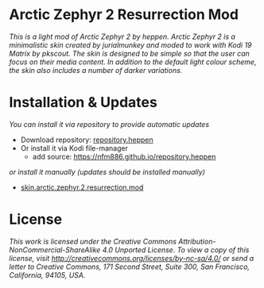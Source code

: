 # Arctic Zephyr 2 Resurrection Mod
*This is a light mod of Arctic Zephyr 2 by heppen. Arctic Zephyr 2 is a minimalistic skin created by jurialmunkey and moded to work with Kodi 19 Matrix by pkscout. The skin is designed to be simple so that the user can focus on their media content. In addition to the default light colour scheme, the skin also includes a number of darker variations.*

# Installation & Updates

*You can install it via repository to provide automatic updates*
- Download repository: [repository.heppen](https://github.com/nfm886/repository.heppen/raw/main/repository.heppen.zip)
- Or install it via Kodi file-manager
	- add source: https://nfm886.github.io/repository.heppen

*or install it manually (updates should be installed manually)*
- [skin.arctic.zephyr.2.resurrection.mod](https://github.com/nfm886/skin.arctic.zephyr.2.resurrection.mod/archive/refs/heads/main.zip)

# License

*This work is licensed under the Creative Commons Attribution-NonCommercial-ShareAlike 4.0 Unported License.
To view a copy of this license, visit http://creativecommons.org/licenses/by-nc-sa/4.0/
or send a letter to Creative Commons, 171 Second Street, Suite 300, San Francisco, California, 94105, USA.*